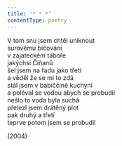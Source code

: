 ```yaml
---
title: '* * *'
contentType: poetry
---
```


<section>

V tom snu jsem chtěl uniknout  
surovému bičování  
v zajateckém táboře  
jakýchsi Číňanů  
šel jsem na řadu jako třetí  
a věděl že se mi to zdá  
stál jsem v babiččině kuchyni  
a poléval se vodou abych se probudil  
nešlo to voda byla suchá  
přelezl jsem drátěný plot  
pak druhý a třetí  
teprve potom jsem se probudil

</section>

<section>

(2004)

</section>
